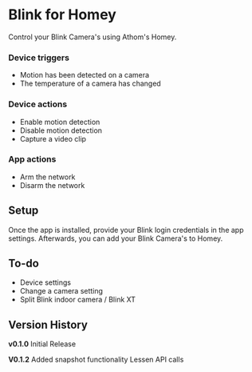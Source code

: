 # Blink for Homey
Control your Blink Camera's using Athom's Homey.


### Device triggers
- Motion has been detected on a camera
- The temperature of a camera has changed

### Device actions
- Enable motion detection
- Disable motion detection
- Capture a video clip

### App actions
- Arm the network
- Disarm the network

## Setup
Once the app is installed, provide your Blink login credentials in the app settings.
Afterwards, you can add your Blink Camera's to Homey.

## To-do
- Device settings
- Change a camera setting
- Split Blink indoor camera / Blink XT

## Version History
**v0.1.0**
Initial Release

**V0.1.2**
Added snapshot functionality
Lessen API calls
